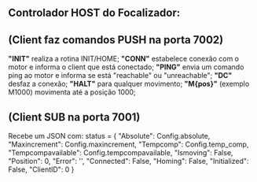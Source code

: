 ## Controlador HOST do Focalizador:
<h2>(Client faz comandos PUSH na porta 7002)</h2>
<b>"INIT"</b> realiza a rotina INIT/HOME;
<b>"CONN"</b> estabelece conexão com o motor e informa o client que está conectado;
<b>"PING"</b> envia um comando ping ao motor e informa se está "reachable" ou "unreachable";
<b>"DC"</b> desfaz a conexão;
<b>"HALT"</b> para qualquer movimento;
<b>"M{pos}"</b> (exemplo M1000) movimenta até a posição 1000;
<h2>(Client SUB na porta 7001)</h2>
Recebe um JSON com:
status = {
            "Absolute": Config.absolute,
            "Maxincrement": Config.maxincrement,
            "Tempcomp": Config.temp_comp,
            "Tempcompavailable": Config.tempcompavailable,
            "Ismoving": False,
            "Position": 0,
            "Error": '',
            "Connected": False,
            "Homing": False,
            "Initialized": False,
            "ClientID": 0
        }

